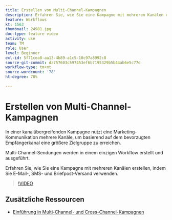 ```yaml
---
title: Erstellen von Multi-Channel-Kampagnen
description: Erfahren Sie, wie Sie eine Kampagne mit mehreren Kanälen erstellen, indem Sie E-Mail-, SMS- und Briefpost-Versand verwenden.
feature: Workflows
kt: 1563
thumbnail: 24981.jpg
doc-type: feature video
activity: use
team: TM
role: User
level: Beginner
exl-id: 5f71cea8-aa13-4b89-a1c5-10c97a8992c8
source-git-commit: da757603c597453ef6b7195329b5b44ab6e5c77d
workflow-type: tm+mt
source-wordcount: '78'
ht-degree: 70%

---
```


# Erstellen von Multi-Channel-Kampagnen

In einer kanalübergreifenden Kampagne nutzt eine Marketing-Kommunikation mehrere Kanäle, um basierend auf dem bevorzugten Empfängerkanal eine größere Zielgruppe zu erreichen.

Multi-Channel-Sendungen werden in einem einzigen Workflow erstellt und ausgeführt.

Erfahren Sie, wie Sie eine Kampagne mit mehreren Kanälen erstellen, indem Sie E-Mail-, SMS- und Briefpost-Versand verwenden.

>[!VIDEO](https://video.tv.adobe.com/v/24981?quality=12)

## Zusätzliche Ressourcen

* [Einführung in Multi-Channel- und Cross-Channel-Kampagnen](/help/orchestrating-campaigns/introduction-to-cross-and-multi-channel-campaigns.md)
